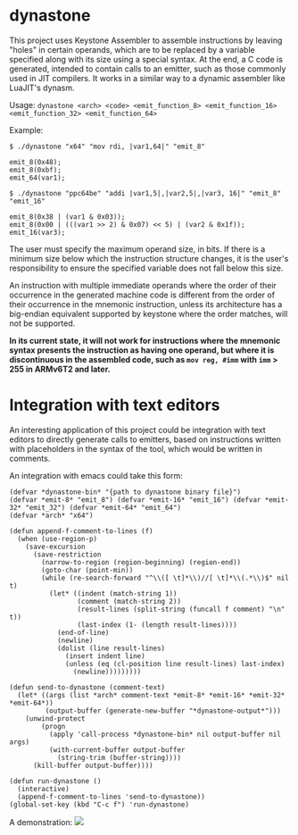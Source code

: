 # dynastone
This project uses Keystone Assembler to assemble instructions by leaving "holes" in certain operands, which are to be replaced by a variable specified along with its size using a special syntax. At the end, a C code is generated, intended to contain calls to an emitter, such as those commonly used in JIT compilers.
It works in a similar way to a dynamic assembler like LuaJIT's dynasm.

Usage:
``dynastone <arch> <code> <emit_function_8> <emit_function_16> <emit_function_32> <emit_function_64>``

Example:

```
$ ./dynastone "x64" "mov rdi, |var1,64|" "emit_8"

emit_8(0x48);
emit_8(0xbf);
emit_64(var1);
```

```
$ ./dynastone "ppc64be" "addi |var1,5|,|var2,5|,|var3, 16|" "emit_8" "emit_16"

emit_8(0x38 | (var1 & 0x03));
emit_8(0x00 | (((var1 >> 2) & 0x07) << 5) | (var2 & 0x1f));
emit_16(var3);
```

The user must specify the maximum operand size, in bits. If there is a minimum size below which the instruction structure changes, it is the user's responsibility to ensure the specified variable does not fall below this size.

An instruction with multiple immediate operands where the order of their occurrence in the generated machine code is different from the order of their occurrence in the mnemonic instruction, unless its architecture has a big-endian equivalent supported by keystone where the order matches, will not be supported.

**In its current state, it will not work for instructions where the mnemonic syntax presents the instruction as having one operand, but where it is discontinuous in the assembled code, such as ``mov reg, #imm`` with ``imm`` > 255 in ARMv6T2 and later.**

# Integration with text editors
An interesting application of this project could be integration with text editors to directly generate calls to emitters, based on instructions written with placeholders in the syntax of the tool, which would be written in comments.

An integration with emacs could take this form:

```elisp
(defvar *dynastone-bin* "{path to dynastone binary file}")
(defvar *emit-8* "emit_8") (defvar *emit-16* "emit_16") (defvar *emit-32* "emit_32") (defvar *emit-64* "emit_64") 
(defvar *arch* "x64")

(defun append-f-comment-to-lines (f)
  (when (use-region-p)
    (save-excursion
      (save-restriction
        (narrow-to-region (region-beginning) (region-end))
        (goto-char (point-min))
        (while (re-search-forward "^\\([ \t]*\\)//[ \t]*\\(.*\\)$" nil t)
          (let* ((indent (match-string 1))
                 (comment (match-string 2))
                 (result-lines (split-string (funcall f comment) "\n" t))
                 (last-index (1- (length result-lines))))
            (end-of-line)
            (newline)
            (dolist (line result-lines)
              (insert indent line)
              (unless (eq (cl-position line result-lines) last-index)
                (newline)))))))))

(defun send-to-dynastone (comment-text)
  (let* ((args (list *arch* comment-text *emit-8* *emit-16* *emit-32* *emit-64*))
         (output-buffer (generate-new-buffer "*dynastone-output*")))
    (unwind-protect
        (progn
          (apply 'call-process *dynastone-bin* nil output-buffer nil args)
          (with-current-buffer output-buffer
            (string-trim (buffer-string))))
      (kill-buffer output-buffer))))

(defun run-dynastone ()
  (interactive)
  (append-f-comment-to-lines 'send-to-dynastone))
(global-set-key (kbd "C-c f") 'run-dynastone)
```
A demonstration:
![](https://i.imgur.com/uBcNsQO.gif)
